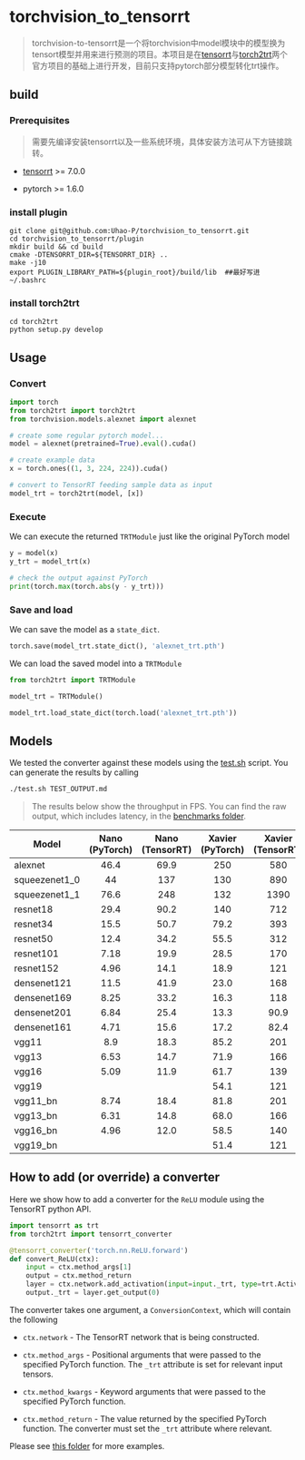 # **torchvision_to_tensorrt**

> torchvision-to-tensorrt是一个将torchvision中model模块中的模型换为tensort模型并用来进行预测的项目。本项目是在[tensorrt](https://github.com/NVIDIA/TensorRT)与[torch2trt](https://github.com/NVIDIA-AI-IOT/torch2trt)两个官方项目的基础上进行开发，目前只支持pytorch部分模型转化trt操作。 



## build

### Prerequisites

> 需要先编译安装tensorrt以及一些系统环境，具体安装方法可从下方链接跳转。

+ [tensorrt](https://github.com/NVIDIA/TensorRT) >= 7.0.0

+ pytorch >= 1.6.0

### install plugin

```shell
git clone git@github.com:Uhao-P/torchvision_to_tensorrt.git
cd torchvision_to_tensorrt/plugin
mkdir build && cd build
cmake -DTENSORRT_DIR=${TENSORRT_DIR} ..
make -j10
export PLUGIN_LIBRARY_PATH=${plugin_root}/build/lib  ##最好写进 ~/.bashrc
```

### install torch2trt

```shell
cd torch2trt
python setup.py develop
```



## Usage

### Convert

```python
import torch
from torch2trt import torch2trt
from torchvision.models.alexnet import alexnet

# create some regular pytorch model...
model = alexnet(pretrained=True).eval().cuda()

# create example data
x = torch.ones((1, 3, 224, 224)).cuda()

# convert to TensorRT feeding sample data as input
model_trt = torch2trt(model, [x])
```

### Execute

We can execute the returned ``TRTModule`` just like the original PyTorch model

```python
y = model(x)
y_trt = model_trt(x)

# check the output against PyTorch
print(torch.max(torch.abs(y - y_trt)))
```

### Save and load

We can save the model as a ``state_dict``.

```python
torch.save(model_trt.state_dict(), 'alexnet_trt.pth')
```

We can load the saved model into a ``TRTModule``

```python
from torch2trt import TRTModule

model_trt = TRTModule()

model_trt.load_state_dict(torch.load('alexnet_trt.pth'))
```



## Models

We tested the converter against these models using the [test.sh](torch2trt/test.sh) script.  You can generate the results by calling

```bash
./test.sh TEST_OUTPUT.md
```

> The results below show the throughput in FPS.  You can find the raw output, which includes latency, in the [benchmarks folder](torch2trt/benchmarks).

| Model         | Nano (PyTorch) | Nano (TensorRT) | Xavier (PyTorch) | Xavier (TensorRT) |
| ------------- | :------------: | :-------------: | :--------------: | :---------------: |
| alexnet       |      46.4      |      69.9       |       250        |        580        |
| squeezenet1_0 |       44       |       137       |       130        |        890        |
| squeezenet1_1 |      76.6      |       248       |       132        |       1390        |
| resnet18      |      29.4      |      90.2       |       140        |        712        |
| resnet34      |      15.5      |      50.7       |       79.2       |        393        |
| resnet50      |      12.4      |      34.2       |       55.5       |        312        |
| resnet101     |      7.18      |      19.9       |       28.5       |        170        |
| resnet152     |      4.96      |      14.1       |       18.9       |        121        |
| densenet121   |      11.5      |      41.9       |       23.0       |        168        |
| densenet169   |      8.25      |      33.2       |       16.3       |        118        |
| densenet201   |      6.84      |      25.4       |       13.3       |       90.9        |
| densenet161   |      4.71      |      15.6       |       17.2       |       82.4        |
| vgg11         |      8.9       |      18.3       |       85.2       |        201        |
| vgg13         |      6.53      |      14.7       |       71.9       |        166        |
| vgg16         |      5.09      |      11.9       |       61.7       |        139        |
| vgg19         |                |                 |       54.1       |        121        |
| vgg11_bn      |      8.74      |      18.4       |       81.8       |        201        |
| vgg13_bn      |      6.31      |      14.8       |       68.0       |        166        |
| vgg16_bn      |      4.96      |      12.0       |       58.5       |        140        |
| vgg19_bn      |                |                 |       51.4       |        121        |



## How to add (or override) a converter

Here we show how to add a converter for the ``ReLU`` module using the TensorRT
python API.

```python
import tensorrt as trt
from torch2trt import tensorrt_converter

@tensorrt_converter('torch.nn.ReLU.forward')
def convert_ReLU(ctx):
    input = ctx.method_args[1]
    output = ctx.method_return
    layer = ctx.network.add_activation(input=input._trt, type=trt.ActivationType.RELU)  
    output._trt = layer.get_output(0)
```

The converter takes one argument, a ``ConversionContext``, which will contain
the following

* ``ctx.network`` - The TensorRT network that is being constructed.

* ``ctx.method_args`` - Positional arguments that were passed to the specified PyTorch function.  The ``_trt`` attribute is set for relevant input tensors.
* ``ctx.method_kwargs`` - Keyword arguments that were passed to the specified PyTorch function.
* ``ctx.method_return`` - The value returned by the specified PyTorch function.  The converter must set the ``_trt`` attribute where relevant.

Please see [this folder](torch2trt/torch2trt/converters) for more examples.
